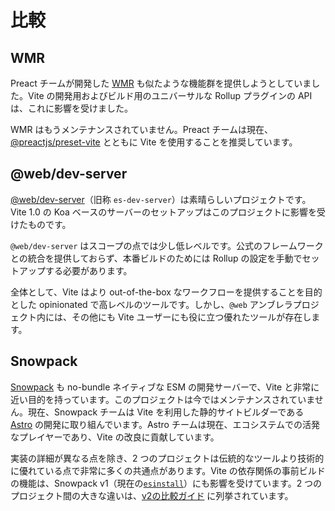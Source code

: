 # 比較

## WMR

Preact チームが開発した [WMR](https://github.com/preactjs/wmr) も似たような機能群を提供しようとしていました。Vite の開発用およびビルド用のユニバーサルな Rollup プラグインの API は、これに影響を受けました。

WMR はもうメンテナンスされていません。Preact チームは現在、[@preactjs/preset-vite](https://github.com/preactjs/preset-vite) とともに Vite を使用することを推奨しています。

## @web/dev-server

[@web/dev-server](https://modern-web.dev/docs/dev-server/overview/)（旧称 `es-dev-server`）は素晴らしいプロジェクトです。Vite 1.0 の Koa ベースのサーバーのセットアップはこのプロジェクトに影響を受けたものです。

`@web/dev-server` はスコープの点では少し低レベルです。公式のフレームワークとの統合を提供しておらず、本番ビルドのためには Rollup の設定を手動でセットアップする必要があります。

全体として、Vite はより out-of-the-box なワークフローを提供することを目的とした opinionated で高レベルのツールです。しかし、`@web` アンブレラプロジェクト内には、その他にも Vite ユーザーにも役に立つ優れたツールが存在します。

## Snowpack

[Snowpack](https://www.snowpack.dev/) も no-bundle ネイティブな ESM の開発サーバーで、Vite と非常に近い目的を持っています。このプロジェクトは今ではメンテナンスされていません。現在、Snowpack チームは Vite を利用した静的サイトビルダーである [Astro](https://astro.build/) の開発に取り組んでいます。Astro チームは現在、エコシステムでの活発なプレイヤーであり、Vite の改良に貢献しています。

実装の詳細が異なる点を除き、2 つのプロジェクトは伝統的なツールより技術的に優れている点で非常に多くの共通点があります。Vite の依存関係の事前ビルドの機能は、Snowpack v1（現在の[`esinstall`](https://github.com/snowpackjs/snowpack/tree/main/esinstall)）にも影響を受けています。2 つのプロジェクト間の大きな違いは、[v2の比較ガイド](https://v2.vitejs.dev/guide/comparisons) に列挙されています。

